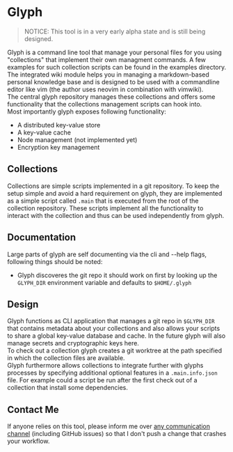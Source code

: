 # Glyph
> NOTICE: This tool is in a very early alpha state and is still being designed.  

Glyph is a command line tool that manage your personal files for you using "collections" that implement their own managment commands. A few examples for such collection scripts can be found in the examples directory.  
The integrated wiki module helps you in managing a markdown-based personal knowledge base and is designed to be used with a commandline editor like vim (the author uses neovim in combination with vimwiki).  
 The central glyph repository manages these collections and offers some functionality that the collections management scripts can hook into.  
Most importantly glyph exposes following functionality:
- A distributed key-value store
- A key-value cache
- Node management (not implemented yet)
- Encryption key management

## Collections
Collections are simple scripts implemented in a git repository. To keep the setup simple and avoid a hard requirement on glyph, they are implemented as a simple script called `.main` that is executed from the root of the collection repository. These scripts implement all the functionality to interact with the collection and thus can be used independently from glyph.

## Documentation
Large parts of glyph are self documenting via the cli and --help flags, following things should be noted:  
- Glyph discoveres the git repo it should work on first by looking up the `GLYPH_DIR` environment variable and defaults to `$HOME/.glyph`

## Design
Glyph functions as CLI application that manages a git repo in `$GLYPH_DIR` that contains metadata about your collections and also allows your scripts to share a global key-value database and cache. In the future glyph will also manage secrets and cryptographic keys here.  
To check out a collection glyph creates a git worktree at the path specified in which the collection files are available.  
Glyph furthermore allows collections to integrate further with glyphs processes by specifying additional optional features in a `.main.info.json` file. For example could a script be run after the first check out of a collection that install some dependencies.

## Contact Me
If anyone relies on this tool, please inform me over [any communication channel](https://tionis.dev) (including GitHub issues) so that I don't push a change that crashes your workflow.

